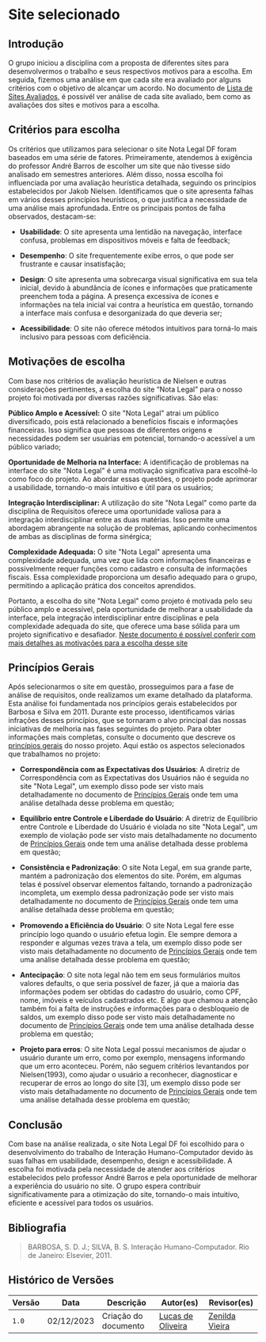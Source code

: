 # Site selecionado

## Introdução
   O grupo iniciou a disciplina com a proposta de diferentes sites para desenvolvermos o trabalho e seus respectivos motivos para a escolha. Em seguida, fizemos uma análise em que cada site era avaliado por alguns critérios com o objetivo de alcançar um acordo. No documento de [Lista de Sites Avaliados](https://github.com/Interacao-Humano-Computador/2023.2-NotaLegal/blob/main/docs/planejamento%20do%20projeto/lista-sites-avaliados.md), é possivél ver análise de cada site avaliado, bem como as avaliações dos sites e motivos para a escolha.
## Critérios para escolha

  Os critérios que utilizamos para selecionar o site Nota Legal DF foram baseados em uma série de fatores. Primeiramente, atendemos à exigência do professor André Barros de escolher um site que não tivesse sido analisado em semestres anteriores. Além disso, nossa escolha foi influenciada por uma avaliação heurística detalhada, seguindo os princípios estabelecidos por Jakob Nielsen. Identificamos que o site apresenta falhas em vários desses princípios heurísticos, o que justifica a necessidade de uma análise mais aprofundada. Entre os principais pontos de falha observados, destacam-se:

- **Usabilidade**: O site apresenta uma lentidão na navegação, interface confusa, problemas em dispositivos móveis e falta de feedback;

- **Desempenho**: O site frequentemente exibe erros, o que pode ser frustrante e causar insatisfação;

- **Design**: O site apresenta uma sobrecarga visual significativa em sua tela inicial, devido à abundância de ícones e informações que praticamente preenchem toda a página. A presença excessiva de ícones e informações na tela inicial vai contra a heurística em questão, tornando a interface mais confusa e desorganizada do que deveria ser;

- **Acessibilidade**: O site não oferece métodos intuitivos para torná-lo mais inclusivo para pessoas com deficiência.

## Motivações de escolha

  Com base nos critérios de avaliação heurística de Nielsen e outras considerações pertinentes, a escolha do site “Nota Legal” para o nosso projeto foi motivada por diversas razões significativas. São elas:

**Público Amplo e Acessível:** O site "Nota Legal" atrai um público diversificado, pois está relacionado a benefícios fiscais e informações financeiras. Isso significa que pessoas de diferentes origens e necessidades podem ser usuárias em potencial, tornando-o acessível a um público variado;

**Oportunidade de Melhoria na Interface:** A identificação de problemas na interface do site "Nota Legal" é uma motivação significativa para escolhê-lo como foco do projeto. Ao abordar essas questões, o projeto pode aprimorar a usabilidade, tornando-o mais intuitivo e útil para os usuários;

**Integração Interdisciplinar:** A utilização do site "Nota Legal" como parte da disciplina de Requisitos oferece uma oportunidade valiosa para a integração interdisciplinar entre as duas matérias. Isso permite uma abordagem abrangente na solução de problemas, aplicando conhecimentos de ambas as disciplinas de forma sinérgica;

**Complexidade Adequada:** O site "Nota Legal" apresenta uma complexidade adequada, uma vez que lida com informações financeiras e possivelmente requer funções como cadastro e consulta de informações fiscais. Essa complexidade proporciona um desafio adequado para o grupo, permitindo a aplicação prática dos conceitos aprendidos.

  Portanto, a escolha do site "Nota Legal" como projeto é motivada pelo seu público amplo e acessível, pela oportunidade de melhorar a usabilidade da interface, pela integração interdisciplinar entre disciplinas e pela complexidade adequada do site, que oferece uma base sólida para um projeto significativo e desafiador. [Neste documento é possível conferir com mais detalhes as motivações para a escolha desse site](https://github.com/Interacao-Humano-Computador/2023.2-NotaLegal/blob/main/docs/planejamento%20do%20projeto/site-escolhido.md)


## Princípios Gerais

  Após selecionarmos o site em questão, prosseguimos para a fase de análise de requisitos, onde realizamos um exame detalhado da plataforma. Esta análise foi fundamentada nos princípios gerais estabelecidos por Barbosa e Silva em 2011. Durante este processo, identificamos várias infrações desses princípios, que se tornaram o alvo principal das nossas iniciativas de melhoria nas fases seguintes do projeto. Para obter informações mais completas, consulte o documento que descreve os [princípios gerais](https://github.com/Interacao-Humano-Computador/2023.2-NotaLegal/blob/main/docs/analise%20de%20requisitos%20II/principios-gerais.md) do nosso projeto. Aqui estão os aspectos selecionados que trabalhamos no projeto:

  - **Correspondência com as Expectativas dos Usuários**: A diretriz de Correspondência com as Expectativas dos Usuários não é seguida no site "Nota Legal", um exemplo disso pode ser visto mais detalhadamente no documento de [Princípios Gerais](https://github.com/Interacao-Humano-Computador/2023.2-NotaLegal/blob/main/docs/analise%20de%20requisitos%20II/principios-gerais.md#correspond%C3%AAncia-com-as-expectativas-dos-usu%C3%A1rios-1) onde tem uma análise detalhada desse problema em questão;

  - **Equilíbrio entre Controle e Liberdade do Usuário**: A diretriz de Equilíbrio entre Controle e Liberdade do Usuário é violada no site "Nota Legal", um exemplo de violação pode ser visto  mais detalhadamente no documento de [Princípios Gerais](https://github.com/Interacao-Humano-Computador/2023.2-NotaLegal/blob/main/docs/analise%20de%20requisitos%20II/principios-gerais.md#correspond%C3%AAncia-com-as-expectativas-dos-usu%C3%A1rios-1) onde tem uma análise detalhada desse problema em questão;

  - **Consistência e Padronização**: O site Nota Legal, em sua grande parte, mantém a padronização dos elementos do site. Porém, em algumas telas é possível observar elementos faltando, tornando a padronização incompleta, um exemplo dessa padronização pode ser visto mais detalhadamente no documento de [Princípios Gerais](https://github.com/Interacao-Humano-Computador/2023.2-NotaLegal/blob/main/docs/analise%20de%20requisitos%20II/principios-gerais.md#correspond%C3%AAncia-com-as-expectativas-dos-usu%C3%A1rios-1) onde tem uma análise detalhada desse problema em questão;
    
  - **Promovendo a Eﬁciência do Usuário**:  O site Nota Legal fere esse princípio logo quando o usuário efetua login. Ele sempre demora a responder e algumas vezes trava a tela, um exemplo disso pode ser visto mais detalhadamente no documento de [Princípios Gerais](https://github.com/Interacao-Humano-Computador/2023.2-NotaLegal/blob/main/docs/analise%20de%20requisitos%20II/principios-gerais.md#correspond%C3%AAncia-com-as-expectativas-dos-usu%C3%A1rios-1) onde tem uma análise detalhada desse problema em questão;
    
  - **Antecipação**: O site nota legal não tem em seus formulários muitos valores defaults, o que seria possível de fazer, já que a maioria das informações podem ser obtidas do cadastro do usuário, como CPF, nome, imóveis e veículos cadastrados etc. E algo que chamou a atenção também foi a falta de instruções e informações para o desbloqueio de saldos, um exemplo disso pode ser visto mais detalhadamente no documento de [Princípios Gerais](https://github.com/Interacao-Humano-Computador/2023.2-NotaLegal/blob/main/docs/analise%20de%20requisitos%20II/principios-gerais.md#correspond%C3%AAncia-com-as-expectativas-dos-usu%C3%A1rios-1) onde tem uma análise detalhada desse problema em questão;
    
  - **Projeto para erros**: O site Nota Legal possui mecanismos de ajudar o usuário durante um erro, como por exemplo, mensagens informando que um erro aconteceu. Porém, não seguem critérios levantandos por Nielsen(1993), como ajudar o usuário a reconhecer, diagnosticar e recuperar de erros ao longo do site [3],  um exemplo disso pode ser visto mais detalhadamente no documento de [Princípios Gerais](https://github.com/Interacao-Humano-Computador/2023.2-NotaLegal/blob/main/docs/analise%20de%20requisitos%20II/principios-gerais.md#correspond%C3%AAncia-com-as-expectativas-dos-usu%C3%A1rios-1) onde tem uma análise detalhada desse problema em questão;


## Conclusão

  Com base na análise realizada, o site Nota Legal DF foi escolhido para o desenvolvimento do trabalho de Interação Humano-Computador devido às suas falhas em usabilidade, desempenho, design e acessibilidade. A escolha foi motivada pela necessidade de atender aos critérios estabelecidos pelo professor André Barros e pela oportunidade de melhorar a experiência do usuário no site. O grupo espera contribuir significativamente para a otimização do site, tornando-o mais intuitivo, eficiente e acessível para todos os usuários.

## Bibliografia

> BARBOSA, S. D. J.; SILVA, B. S. Interação Humano-Computador. Rio de Janeiro: Elsevier, 2011.
>

## Histórico de Versões

Versão  |   Data   | Descrição | Autor(es) | Revisor(es)
--------- | ------ | ------ | ---------- | ----------
 `1.0` | 02/12/2023 | Criação do documento | [Lucas de Oliveira]()| [Zenilda Vieira]()
